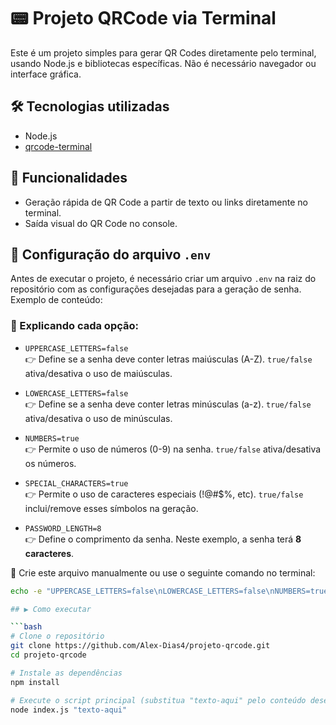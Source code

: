 # 📟 Projeto QRCode via Terminal

Este é um projeto simples para gerar QR Codes diretamente pelo terminal, usando Node.js e bibliotecas específicas. Não é necessário navegador ou interface gráfica.

## 🛠️ Tecnologias utilizadas

- Node.js
- [qrcode-terminal](https://www.npmjs.com/package/qrcode-terminal)

## 🚀 Funcionalidades

- Geração rápida de QR Code a partir de texto ou links diretamente no terminal.
- Saída visual do QR Code no console.

## 🔐 Configuração do arquivo `.env`

Antes de executar o projeto, é necessário criar um arquivo `.env` na raiz do repositório com as configurações desejadas para a geração de senha. Exemplo de conteúdo:

### 🧠 Explicando cada opção:

- `UPPERCASE_LETTERS=false`  
  👉 Define se a senha deve conter letras maiúsculas (A-Z). `true/false` ativa/desativa o uso de maiúsculas.

- `LOWERCASE_LETTERS=false`  
  👉 Define se a senha deve conter letras minúsculas (a-z). `true/false` ativa/desativa o uso de minúsculas.

- `NUMBERS=true`  
  👉 Permite o uso de números (0-9) na senha. `true/false` ativa/desativa os números.

- `SPECIAL_CHARACTERS=true`  
  👉 Permite o uso de caracteres especiais (!@#$%, etc). `true/false` inclui/remove esses símbolos na geração.

- `PASSWORD_LENGTH=8`  
  👉 Define o comprimento da senha. Neste exemplo, a senha terá **8 caracteres**.

📁 Crie este arquivo manualmente ou use o seguinte comando no terminal:

```bash
echo -e "UPPERCASE_LETTERS=false\nLOWERCASE_LETTERS=false\nNUMBERS=true\nSPECIAL_CHARACTERS=true\nPASSWORD_LENGTH=8" > .env

## ▶️ Como executar

```bash
# Clone o repositório
git clone https://github.com/Alex-Dias4/projeto-qrcode.git
cd projeto-qrcode

# Instale as dependências
npm install

# Execute o script principal (substitua "texto-aqui" pelo conteúdo desejado)
node index.js "texto-aqui"